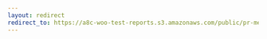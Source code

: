 ```yaml
---
layout: redirect
redirect_to: https://a8c-woo-test-reports.s3.amazonaws.com/public/pr-merge/39207/api/index.html
---
```

